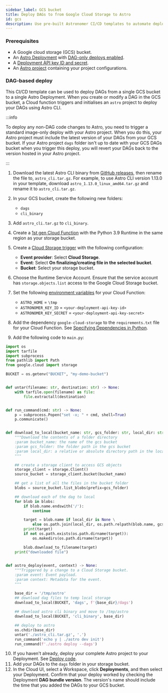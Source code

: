 ```yaml
---
sidebar_label: GCS bucket
title: Deploy DAGs to from Google Cloud Storage to Astro
id: gcs
description: Use pre-built Astronomer CI/CD templates to automate deploying Apache Airflow DAGs to Astro using Google Cloud Storage.
---
```


### Prerequisites

- A Google cloud storage (GCS) bucket.
- An [Astro Deployment](create-deployment.md) with [DAG-only deploys enabled](deploy-code.md#enable-dag-only-deploys-on-a-deployment).
- A [Deployment API key ID and secret](api-keys.md).
- An [Astro project](create-first-dag.md) containing your project configurations.

### DAG-based deploy

This CI/CD template can be used to deploy DAGs from a single GCS bucket to a single Astro Deployment. When you create or modify a DAG in the GCS bucket, a Cloud function triggers and initialises an `astro` project to deploy your DAGs using Astro CLI.

:::info

To deploy any non-DAG code changes to Astro, you need to trigger a standard image-only deploy with your Astro project. When you do this, your Astro project must include the latest version of your DAGs from your GCS bucket. If your Astro project `dags` folder isn't up to date with your GCS DAGs bucket when you trigger this deploy, you will revert your DAGs back to the version hosted in your Astro project.

:::

1. Download the latest Astro CLI binary from [GitHub releases](https://github.com/astronomer/astro-cli/releases), then rename the file to, `astro_cli.tar.gz`. For example, to use Astro CLI version 1.13.0 in your template, download `astro_1.13.0_linux_amd64.tar.gz` and rename it to `astro_cli.tar.gz`.
2. In your GCS bucket, create the following new folders:

    - `dags`
    - `cli_binary`

3. Add `astro_cli.tar.gz` to `cli_binary`.
4. Create a [1st gen Cloud Function](https://cloud.google.com/functions/docs/console-quickstart-1st-gen#create_a_function) with the Python 3.9 Runtime in the same region as your storage bucket.
5. Create a [Cloud Storage trigger](https://cloud.google.com/functions/docs/calling/storage) with the following configuration: 

    - **Event provider**: Select **Cloud Storage**.
    - **Event**: Select **On finalizing/creating file in the selected bucket**.
    - **Bucket**: Select your storage bucket.

6. Choose the Runtime Service Account. Ensure that the service account has `storage.objects.list` access to the Google Cloud Storage bucket.

7. Set the following [environment variables](https://cloud.google.com/functions/docs/configuring/env-var#setting_runtime_environment_variables) for your Cloud Function:

    - `ASTRO_HOME` = `\tmp`
    - `ASTRONOMER_KEY_ID` = `<your-deployment-api-key-id>`
    - `ASTRONOMER_KEY_SECRET` = `<your-deployment-api-key-secret>`

8. Add the dependency `google-cloud-storage` to the `requirements.txt` file for your Cloud Function. See [Specifying Dependencies in Python](https://cloud.google.com/functions/docs/writing/specifying-dependencies-python).

9. Add the following code to `main.py`:

```python
import os
import tarfile
import subprocess
from pathlib import Path
from google.cloud import storage

BUCKET = os.getenv("BUCKET", "my-demo-bucket")


def untar(filename: str, destination: str) -> None:
    with tarfile.open(filename) as file:
        file.extractall(destination)


def run_command(cmd: str) -> None:
    p = subprocess.Popen("set -x; " + cmd, shell=True)
    p.communicate()


def download_to_local(bucket_name: str, gcs_folder: str, local_dir: str = None) -> None:
    """Download the contents of a folder directory
    :param bucket_name: the name of the gcs bucket
    :param gcs_folder: the folder path in the gcs bucket
    :param local_dir: a relative or absolute directory path in the local file system
    """

    ## create a storage client to access GCS objects
    storage_client = storage.Client()
    source_bucket = storage_client.bucket(bucket_name)

    ## get a list of all the files in the bucket folder
    blobs = source_bucket.list_blobs(prefix=gcs_folder)

    ## download each of the dag to local
    for blob in blobs:
        if blob.name.endswith('/'):
            continue

        target = blob.name if local_dir is None \
            else os.path.join(local_dir, os.path.relpath(blob.name, gcs_folder))
        print(target)
        if not os.path.exists(os.path.dirname(target)):
            os.makedirs(os.path.dirname(target))

        blob.download_to_filename(target)
    print("downloaded file")
    

def astro_deploy(event, context) -> None:
    """Triggered by a change to a Cloud Storage bucket.
    :param event: Event payload.
    :param context: Metadata for the event.
    """

    base_dir = '/tmp/astro'
    ## download dag files to temp local storage
    download_to_local(BUCKET, 'dags', f'{base_dir}/dags')
    
    ## download astro cli binary and move to /tmp/astro
    download_to_local(BUCKET, 'cli_binary', base_dir)

    ## deploy to astro
    os.chdir(base_dir)
    untar('./astro_cli.tar.gz', '.')
    run_command('echo y | ./astro dev init')
    run_command(f'./astro deploy --dags')
  ```

10. If you haven't already, deploy your complete Astro project to your Deployment. See [Deploy code](deploy-code.md).
11. Add your DAGs to the `dags` folder in your storage bucket.
12. In the Cloud UI, select a Workspace, click **Deployments**, and then select your Deployment. Confirm that your deploy worked by checking the Deployment **DAG bundle version**. The version's name should include the time that you added the DAGs to your GCS bucket. 
